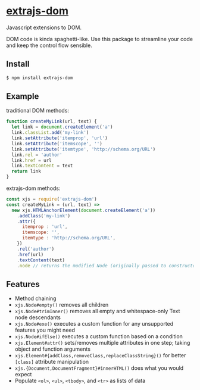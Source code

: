 # [extrajs-dom](https://chharvey.github.io/extrajs-dom/docs/api/)
Javascript extensions to DOM.

DOM code is kinda spaghetti-like.
Use this package to streamline your code and keep the control flow sensible.

## Install

```bash
$ npm install extrajs-dom
```

## Example

traditional DOM methods:
```js
function createMyLink(url, text) {
  let link = document.createElement('a')
  link.classList.add('my-link')
  link.setAttribute('itemprop', 'url')
  link.setAttribute('itemscope', '')
  link.setAttribute('itemtype', 'http://schema.org/URL')
  link.rel = 'author'
  link.href = url
  link.textContent = text
  return link
}
```

extrajs-dom methods:
```js
const xjs = require('extrajs-dom')
const createMyLink = (url, text) =>
  new xjs.HTMLAnchorElement(document.createElement('a'))
    .addClass('my-link')
    .attr({
      itemprop : 'url',
      itemscope: '',
      itemtype : 'http://schema.org/URL',
    })
    .rel('author')
    .href(url)
    .textContent(text)
    .node // returns the modified Node (originally passed to constructor)
```

## Features
- Method chaining
- `xjs.Node#empty()` removes all children
- `xjs.Node#trimInner()` removes all empty and whitespace-only Text node descendants
- `xjs.Node#exe()` executes a custom function for any unsupported features you might need
- `xjs.Node#ifElse()` executes a custom function based on a condition
- `xjs.Element#attr()` sets/removes multiple attributes in one step; taking object and function arguments
- `xjs.Element#{addClass,removeClass,replaceClassString}()` for better `[class]` attribute manipulation
- `xjs.{Document,DocumentFragment}#innerHTML()` does what you would expect
- Populate `<ol>`, `<ul>`, `<tbody>`, and `<tr>` as lists of data
